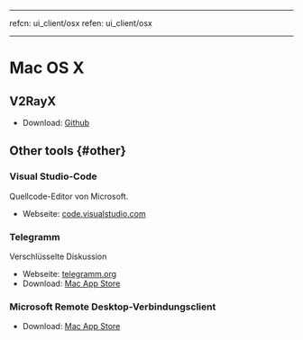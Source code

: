 * * *

refcn: ui_client/osx refen: ui_client/osx

* * *

# Mac OS X

## V2RayX

* Download: [Github](https://github.com/Cenmrev/V2RayX)

## Other tools {#other}

### Visual Studio-Code

Quellcode-Editor von Microsoft.

* Webseite: [code.visualstudio.com](https://code.visualstudio.com/)

### Telegramm

Verschlüsselte Diskussion

* Webseite: [telegramm.org](https://telegram.org/)
* Download: [Mac App Store](https://www.v2ray.com/itunesm/us/telegram-desktop/id946399090/)

### Microsoft Remote Desktop-Verbindungsclient

* Download: [Mac App Store](https://www.v2ray.com/itunesm/us/microsoft-remote-desktop/id715768417/)